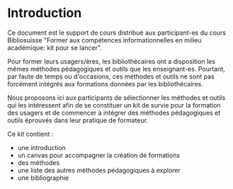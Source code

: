 # Introduction

Ce document est le support de cours distribué aux participant-es du cours Bibliosuisse "Former aux compétences informationnelles en milieu académique: kit pour se lancer". 

Pour former leurs usagers/ères, les bibliothécaires ont a disposition les mêmes méthodes pédagogiques et outils que les enseignant-es. Pourtant, par faute de temps ou d'occasions, ces méthodes et outils ne sont pas forcément intégrés aux formations données par les bibliothécaires. 

Nous proposons ici aux participants de sélectionner les  méthodes et outils qui les intéressent afin de se constituer un kit de survie pour la formation des usagers et de commencer à intégrer des méthodes pédagogiques et outils éprouvés dans leur pratique de formateur.

Ce kit contient :
- une introduction
- un canvas pour accompagner la création de formations
- des méthodes
- une liste des autres méthodes pédagogiques à explorer
- une bibliographie 

<div style="page-break-after: always;"></div>
